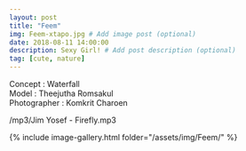 ```yaml
---
layout: post
title: "Feem"
img: Feem-xtapo.jpg # Add image post (optional)
date: 2018-08-11 14:00:00
description: Sexy Girl! # Add post description (optional)
tag: [cute, nature]
---
```

Concept : Waterfall    
Model : Theejutha Romsakul    
Photographer : Komkrit Charoen                 

/mp3/Jim Yosef - Firefly.mp3

{% include image-gallery.html folder="/assets/img/Feem/" %}
